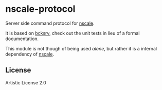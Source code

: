 # nscale-protocol

Server side command protocol for
[nscale](http://github.com/nearform/nscale).

It is based on [bcksrv](http://npm.im/bcksrv), check out the unit tests
in lieu of a formal documentation.

This module is not though of being used _alone_, but rather it is a
internal dependency of [nscale](http://github.com/nearform/nscale).

License
-------

Artistic License 2.0
